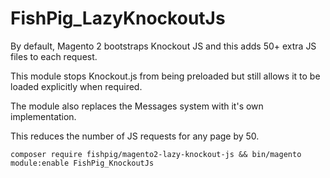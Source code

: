 # FishPig_LazyKnockoutJs
By default, Magento 2 bootstraps Knockout JS and this adds 50+ extra JS files to each request.

This module stops Knockout.js from being preloaded but still allows it to be loaded explicitly when required. 

The module also replaces the Messages system with it's own implementation.

This reduces the number of JS requests for any page by 50.

`composer require fishpig/magento2-lazy-knockout-js && bin/magento module:enable FishPig_KnockoutJs`
